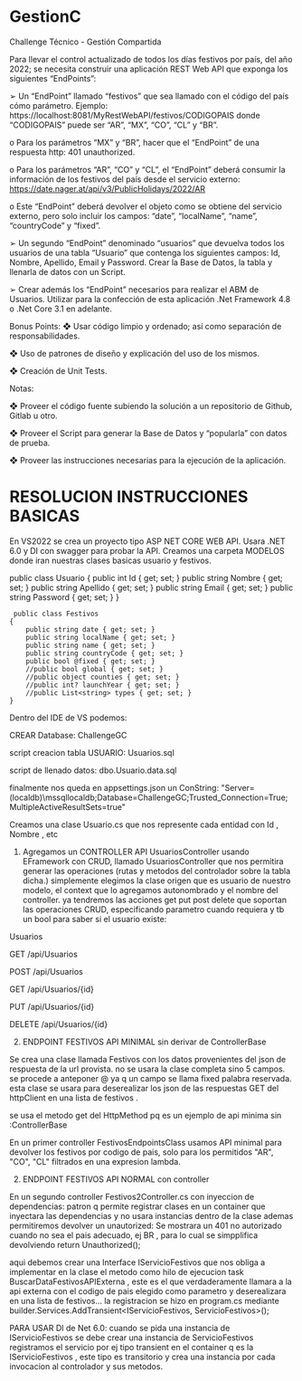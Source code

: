# GestionC

Challenge Técnico - Gestión Compartida

Para llevar el control actualizado de todos los días festivos por país, del año 2022; se necesita
construir una aplicación REST Web API que exponga los siguientes “EndPoints”:

➢ Un “EndPoint” llamado “festivos” que sea llamado con el código del país cómo
parámetro. Ejemplo: https://localhost:8081/MyRestWebAPI/festivos/CODIGOPAIS
donde “CODIGOPAIS” puede ser “AR”, “MX”, “CO”, “CL” y “BR”.

o Para los parámetros “MX” y “BR”, hacer que el “EndPoint” de una respuesta
http: 401 unauthorized.

o Para los parámetros “AR”, “CO” y “CL”, el “EndPoint” deberá consumir la
información de los festivos del país desde el servicio externo:
https://date.nager.at/api/v3/PublicHolidays/2022/AR

o Este “EndPoint” deberá devolver el objeto como se obtiene del servicio
externo, pero solo incluir los campos: “date”, “localName”, “name”,
“countryCode” y “fixed”.

➢ Un segundo “EndPoint” denominado “usuarios” que devuelva todos los usuarios de
una tabla “Usuario” que contenga los siguientes campos: Id, Nombre, Apellido, Email
y Password. Crear la Base de Datos, la tabla y llenarla de datos con un Script.

➢ Crear además los “EndPoint” necesarios para realizar el ABM de Usuarios.
Utilizar para la confección de esta aplicación .Net Framework 4.8 o .Net Core 3.1 en adelante.

Bonus Points:
❖ Usar código limpio y ordenado; así como separación de responsabilidades.

❖ Uso de patrones de diseño y explicación del uso de los mismos.

❖ Creación de Unit Tests.

Notas:

❖ Proveer el código fuente subiendo la solución a un repositorio de Github, Gitlab u otro.

❖ Proveer el Script para generar la Base de Datos y “popularla” con datos de prueba.

❖ Proveer las instrucciones necesarias para la ejecución de la aplicación.

# RESOLUCION INSTRUCCIONES BASICAS

En VS2022 se crea un proyecto tipo ASP NET CORE WEB API. Usara .NET 6.0 y DI con swagger para probar la API. Creamos una carpeta MODELOS donde iran nuestras clases basicas usuario y festivos. 



 public class Usuario
    {
    public int Id { get; set; }
        public string Nombre { get; set; }
        public string Apellido { get; set; }
        public string Email { get; set; }
        public string Password { get; set; }
    }
    
    
    
     public class Festivos
    {
        public string date { get; set; }
        public string localName { get; set; }
        public string name { get; set; }
        public string countryCode { get; set; }
        public bool @fixed { get; set; }
        //public bool global { get; set; }
        //public object counties { get; set; }
        //public int? launchYear { get; set; }
        //public List<string> types { get; set; }
    }
Dentro del IDE de VS podemos:

CREAR Database: ChallengeGC

script creacion tabla USUARIO: Usuarios.sql

script de llenado datos: dbo.Usuario.data.sql

finalmente nos queda en appsettings.json un ConString: "Server=(localdb)\\mssqllocaldb;Database=ChallengeGC;Trusted_Connection=True;MultipleActiveResultSets=true"

Creamos una clase Usuario.cs que nos represente cada entidad con Id , Nombre , etc

1) Agregamos un CONTROLLER API UsuariosController usando EFramework con CRUD, llamado UsuariosController que nos permitira generar las operaciones (rutas y metodos del controlador sobre la tabla dicha.) simplemente elegimos la clase origen que es usuario de nuestro modelo, el context que lo agregamos autonombrado y el nombre del controller. ya tendremos  las acciones get put post delete que soportan las operaciones CRUD, especificando parametro cuando requiera y tb un bool para saber si el usuario existe:

Usuarios


GET
​/api​/Usuarios

POST
​/api​/Usuarios

GET
​/api​/Usuarios​/{id}

PUT
​/api​/Usuarios​/{id}

DELETE
​/api​/Usuarios​/{id}


2) ENDPOINT FESTIVOS API MINIMAL  sin derivar de ControllerBase

Se crea una clase llamada Festivos con los datos provenientes del json de respuesta de la url provista. no se usara la clase completa sino 5 campos. se procede a anteponer @ ya q un campo se llama fixed palabra reservada. esta clase se usara para deserealizar los json de las respuestas GET del httpClient en una lista de festivos . 

se usa el metodo get del HttpMethod pq es un ejemplo de api minima sin :ControllerBase

En un primer controller FestivosEndpointsClass usamos API minimal para devolver los festivos por codigo de pais, solo para los permitidos  "AR", "CO", "CL" filtrados en una expresion lambda.

2) ENDPOINT FESTIVOS API NORMAL con controller 

En un segundo  controller  Festivos2Controller.cs con inyeccion de dependencias: patron q permite registrar clases en un container que inyectara las dependencias y no usara instancias dentro de la clase ademas permitiremos devolver un unautorized: Se mostrara un 401 no autorizado cuando no sea el pais adecuado, ej BR , para lo cual se simpplifica devolviendo return Unauthorized();

aqui debemos crear una Interface IServicioFestivos que nos obliga a implementar en la clase el metodo como hilo de ejecucion task  BuscarDataFestivosAPIExterna , este es el que verdaderamente llamara a la api externa con el codigo de pais elegido como parametro y deserealizara en una lista de festivos...
la registracion se hizo en program.cs mediante
builder.Services.AddTransient<IServicioFestivos, ServicioFestivos>();

PARA USAR DI de Net 6.0: cuando se pida una instancia de IServicioFestivos se debe crear una instancia de ServicioFestivos 
 registramos el servicio por ej tipo transient en el container q es la IServicioFestivos , este tipo es transitorio y crea una instancia por cada invocacion al controlador y sus metodos.

















